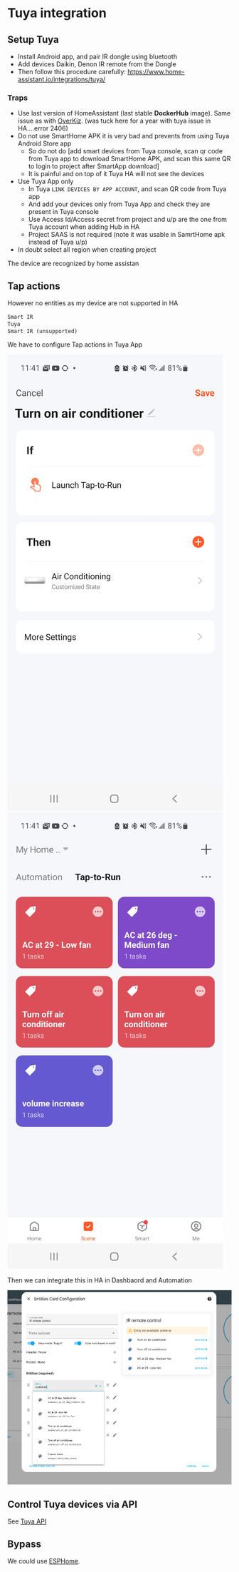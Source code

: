 # Tuya integration 


## Setup Tuya 

- Install Android app, and pair IR dongle using bluetooth 
- Add devices Daikin, Denon IR remote from the Dongle
- Then follow this procedure carefully: https://www.home-assistant.io/integrations/tuya/


### Traps

- Use last version of HomeAssistant (last stable **DockerHub** image). Same issue as with [OverKiz](../Tahoma/tahoma-integration.md#use-overkiz-api-and-ha-integration). (was tuck here for a year with tuya issue in HA....error 2406)
- Do not use SmartHome APK it is very bad and prevents from using Tuya Android Store app
    - So do not do  [add smart devices from Tuya console, scan qr code from Tuya app to download SmartHome APK, and scan this same QR to login to project after SmartApp download]
    - It is painful and on top of it Tuya HA will not see the devices 
- Use Tuya App only 
    - In Tuya `LINK DEVICES BY APP ACCOUNT`, and scan QR code from Tuya app
    - And add your devices only from Tuya App and check they are present in Tuya console
    - Use Access Id/Access secret from project and  u/p are the one from Tuya account when adding Hub in HA
    - Project SAAS is not required (note it was usable in SamrtHome apk instead of Tuya u/p)
- In doubt select all region when creating project 

The device are recognized by home assistan

## Tap actions

However no entities as my device are not supported in HA

````
Smart IR
Tuya
Smart IR (unsupported)
````

We have to configure Tap actions in Tuya App


![](./media/Screenshot_20230814-234116_Tuya%20Smart.jpg)
![](./media/Screenshot_20230814-234106_Tuya%20Smart.jpg)


Then we can integrate this in HA in Dashbaord and Automation

![](./media/ac-in-ha.PNG)


## Control Tuya devices via API

See [Tuya API](./tuya-api.md)

<!-- here OK as esphome other project-->
## Bypass

We could use [ESPHome](../espHome/README.md).

<!-- sufficient link ok -->

